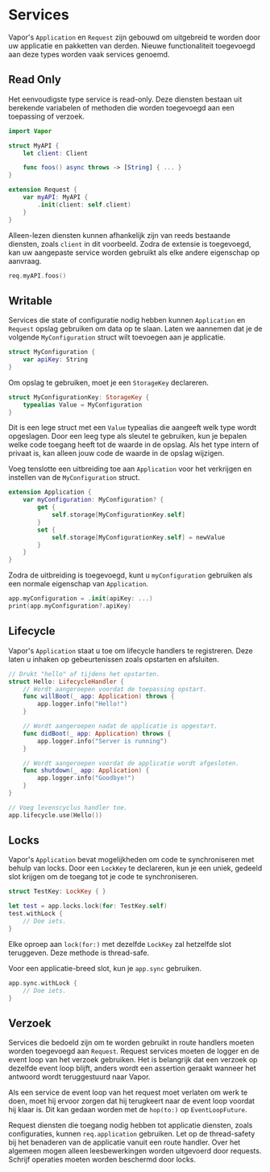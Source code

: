 # Services

Vapor's `Application` en `Request` zijn gebouwd om uitgebreid te worden door uw applicatie en pakketten van derden. Nieuwe functionaliteit toegevoegd aan deze types worden vaak services genoemd. 

## Read Only

Het eenvoudigste type service is read-only. Deze diensten bestaan uit berekende variabelen of methoden die worden toegevoegd aan een toepassing of verzoek. 

```swift
import Vapor

struct MyAPI {
    let client: Client

    func foos() async throws -> [String] { ... }
}

extension Request {
    var myAPI: MyAPI {
        .init(client: self.client)
    }
}
```

Alleen-lezen diensten kunnen afhankelijk zijn van reeds bestaande diensten, zoals `client` in dit voorbeeld. Zodra de extensie is toegevoegd, kan uw aangepaste service worden gebruikt als elke andere eigenschap op aanvraag.

```swift
req.myAPI.foos()
```

## Writable

Services die state of configuratie nodig hebben kunnen `Application` en `Request` opslag gebruiken om data op te slaan. Laten we aannemen dat je de volgende `MyConfiguration` struct wilt toevoegen aan je applicatie.

```swift
struct MyConfiguration {
    var apiKey: String
}
```

Om opslag te gebruiken, moet je een `StorageKey` declareren. 

```swift
struct MyConfigurationKey: StorageKey {
    typealias Value = MyConfiguration
}
```

Dit is een lege struct met een `Value` typealias die aangeeft welk type wordt opgeslagen. Door een leeg type als sleutel te gebruiken, kun je bepalen welke code toegang heeft tot de waarde in de opslag. Als het type intern of privaat is, kan alleen jouw code de waarde in de opslag wijzigen.

Voeg tenslotte een uitbreiding toe aan `Application` voor het verkrijgen en instellen van de `MyConfiguration` struct.

```swift
extension Application {
    var myConfiguration: MyConfiguration? {
        get {
            self.storage[MyConfigurationKey.self]
        }
        set {
            self.storage[MyConfigurationKey.self] = newValue
        }
    }
}
```

Zodra de uitbreiding is toegevoegd, kunt u `myConfiguration` gebruiken als een normale eigenschap van `Application`.

```swift
app.myConfiguration = .init(apiKey: ...)
print(app.myConfiguration?.apiKey)
```

## Lifecycle

Vapor's `Application` staat u toe om lifecycle handlers te registreren. Deze laten u inhaken op gebeurtenissen zoals opstarten en afsluiten.

```swift
// Drukt "hello" af tijdens het opstarten.
struct Hello: LifecycleHandler {
    // Wordt aangeroepen voordat de toepassing opstart.
    func willBoot(_ app: Application) throws {
        app.logger.info("Hello!")
    }

    // Wordt aangeroepen nadat de applicatie is opgestart.
    func didBoot(_ app: Application) throws {
        app.logger.info("Server is running")
    }

    // Wordt aangeroepen voordat de applicatie wordt afgesloten.
    func shutdown(_ app: Application) {
        app.logger.info("Goodbye!")
    }
}

// Voeg levenscyclus handler toe.
app.lifecycle.use(Hello())
```

## Locks

Vapor's `Application` bevat mogelijkheden om code te synchroniseren met behulp van locks. Door een `LockKey` te declareren, kun je een uniek, gedeeld slot krijgen om de toegang tot je code te synchroniseren. 

```swift
struct TestKey: LockKey { }

let test = app.locks.lock(for: TestKey.self)
test.withLock {
    // Doe iets.
}
```

Elke oproep aan `lock(for:)` met dezelfde `LockKey` zal hetzelfde slot teruggeven. Deze methode is thread-safe.

Voor een applicatie-breed slot, kun je `app.sync` gebruiken. 

```swift
app.sync.withLock {
    // Doe iets.
}
```

## Verzoek

Services die bedoeld zijn om te worden gebruikt in route handlers moeten worden toegevoegd aan `Request`. Request services moeten de logger en de event loop van het verzoek gebruiken. Het is belangrijk dat een verzoek op dezelfde event loop blijft, anders wordt een assertion geraakt wanneer het antwoord wordt teruggestuurd naar Vapor. 

Als een service de event loop van het request moet verlaten om werk te doen, moet hij ervoor zorgen dat hij terugkeert naar de event loop voordat hij klaar is. Dit kan gedaan worden met de `hop(to:)` op `EventLoopFuture`. 

Request diensten die toegang nodig hebben tot applicatie diensten, zoals configuraties, kunnen `req.application` gebruiken. Let op de thread-safety bij het benaderen van de applicatie vanuit een route handler. Over het algemeen mogen alleen leesbewerkingen worden uitgevoerd door requests. Schrijf operaties moeten worden beschermd door locks. 
